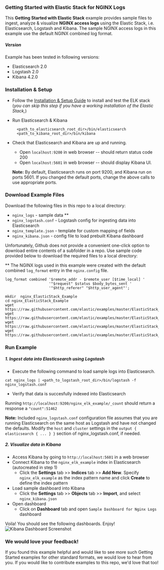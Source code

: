 ### Getting Started with Elastic Stack for NGINX Logs
This **Getting Started with Elastic Stack** example provides sample files to ingest, analyze & visualize **NGINX access logs** using the Elastic Stack, i.e. Elasticsearch, Logstash and Kibana. The sample NGINX access logs in this example use the default NGINX combined log format.

##### Version
Example has been tested in following versions:
- Elasticsearch 2.0 
- Logstash 2.0
- Kibana 4.2.0

### Installation & Setup
* Follow the [Installation & Setup Guide](https://github.com/elastic/examples/blob/master/Installation%20and%20Setup.md) to install and test the ELK stack (*you can skip this step if you have a working installation of the Elastic Stack,*)

* Run Elasticsearch & Kibana
  ```shell
    <path_to_elasticsearch_root_dir>/bin/elasticsearch
    <path_to_kibana_root_dir>/bin/kibana
    ```

* Check that Elasticsearch and Kibana are up and running.
  - Open `localhost:9200` in web browser -- should return status code 200
  - Open `localhost:5601` in web browser -- should display Kibana UI.

  **Note:** By default, Elasticsearch runs on port 9200, and Kibana run on ports 5601. If you changed the default ports, change   the above calls to use appropriate ports.

### Download Example Files

Download the following files in this repo to a local directory:
- `nginx_logs` - sample data **
- `nginx_logstash.conf` - Logstash config for ingesting data into Elasticsearch
- `nginx_template.json` - template for custom mapping of fields
- `nginx_kibana.json` - config file to load prebuilt Kibana dashboard

Unfortunately, Github does not provide a convenient one-click option to download entire contents of a subfolder in a repo. Use sample code provided below to download the required files to a local directory:

** The NGINX logs used in this example were created with the default combined `log_format` entry in the `nginx.config` file.
```
log_format combined '$remote_addr - $remote_user [$time_local] '
                    '"$request" $status $body_bytes_sent '
                    '"$http_referer" "$http_user_agent"';
```

```shell
mkdir  nginx_ElasticStack_Example
cd nginx_ElasticStack_Example
wget https://raw.githubusercontent.com/elastic/examples/master/ElasticStack_NGINX/nginx_logstash.conf
wget https://raw.githubusercontent.com/elastic/examples/master/ElasticStack_NGINX/nginx_template.json
wget https://raw.githubusercontent.com/elastic/examples/master/ElasticStack_NGINX/nginx_kibana.json
wget https://raw.githubusercontent.com/elastic/examples/master/ElasticStack_NGINX/nginx_logs
```

### Run Example
##### 1. Ingest data into Elasticsearch using Logstash
* Execute the following command to load sample logs into Elasticsearch.

```shell
cat nginx_logs | <path_to_logstash_root_dir>/bin/logstash -f nginx_logstash.conf
```

 * Verify that data is succesfully indexed into Elasticsearch

  Running `http://localhost:9200/nginx_elk_example/_count` should return a response a `"count":51462`

 **Note:** Included `nginx_logstash.conf` configuration file assumes that you are running Elasticsearch on the same host as     Logstash and have not changed the defaults. Modify the `host` and `cluster` settings in the `output { elasticsearch { ... } }`   section of nginx_logstash.conf, if needed.

##### 2. Visualize data in Kibana

* Access Kibana by going to `http://localhost:5601` in a web browser
* Connect Kibana to the `nginx_elk_example` index in Elasticsearch (autocreated in step 1)
    * Click the **Settings** tab >> **Indices** tab >> **Add New**. Specify `nginx_elk_example` as the index pattern name and click **Create** to define the index pattern
* Load sample dashboard into Kibana
    * Click the **Settings** tab >> **Objects** tab >> **Import**, and select `nginx_kibana.json`
* Open dashboard
    * Click on **Dashboard** tab and open `Sample Dashboard for Nginx Logs` dashboard

Voila! You should see the following dashboards. Enjoy!
![Kibana Dashboard Screenshot](https://cloud.githubusercontent.com/assets/5269751/9672317/7c5b763e-524e-11e5-949f-b8dad81bce8f.png)

### We would love your feedback!
If you found this example helpful and would like to see more such Getting Started examples for other standard formats, we would love to hear from you. If you would like to contribute examples to this repo, we'd love that too!
